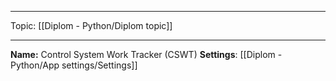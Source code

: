 
___
Topic: [[Diplom - Python/Diplom topic]] 
___
**Name:** Control System Work Tracker (CSWT)
**Settings**: [[Diplom - Python/App settings/Settings]]